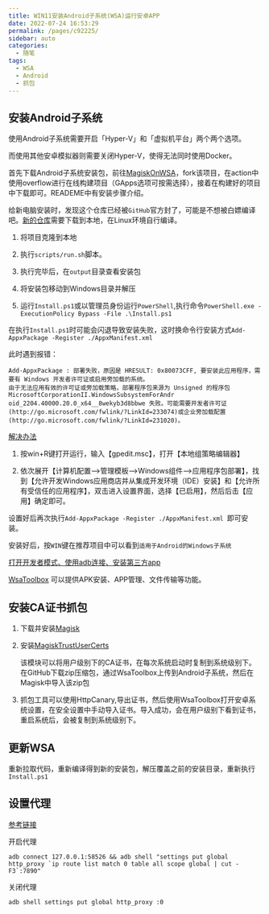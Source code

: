 ```yaml
---
title: WIN11安装Android子系统(WSA)运行安卓APP
date: 2022-07-24 16:53:29
permalink: /pages/c92225/
sidebar: auto
categories:
  - 随笔
tags:
  - WSA
  - Android
  - 抓包
---
```


## 安装Android子系统

使用Android子系统需要开启「Hyper-V」和「虚拟机平台」两个两个选项。

而使用其他安卓模拟器则需要关闭Hyper-V，使得无法同时使用Docker。

首先下载Android子系统安装包，前往[MagiskOnWSA](https://github.com/LSPosed/MagiskOnWSA)，fork该项目，在action中使用overflow进行在线构建项目（GApps选项可按需选择），接着在构建好的项目中下载即可。READEME中有安装步骤介绍。

给新电脑安装时，发现这个仓库已经被`GitHub`官方封了，可能是不想被白嫖编译吧。[新的仓库](https://github.com/LSPosed/MagiskOnWSALocal)需要下载到本地，在Linux环境自行编译。

1. 将项目克隆到本地

2. 执行`scripts/run.sh`脚本。

3. 执行完毕后，在`output`目录查看安装包

4. 将安装包移动到Windows目录并解压

5. 运行`Install.ps1`或以管理员身份运行`PowerShell`,执行命令`PowerShell.exe -ExecutionPolicy Bypass -File .\Install.ps1`

在执行`Install.ps1`时可能会闪退导致安装失败，这时换命令行安装方式`Add-AppxPackage -Register ./AppxManifest.xml `

此时遇到报错：

```text
Add-AppxPackage : 部署失败，原因是 HRESULT: 0x80073CFF, 要安装此应用程序，需要有 Windows 开发者许可证或启用旁加载的系统。
由于无法应用有效的许可证或旁加载策略，部署程序包来源为 Unsigned 的程序包 MicrosoftCorporationII.WindowsSubsystemForAndr oid_2204.40000.20.0_x64__8wekyb3d8bbwe 失败。可能需要开发者许可证(http://go.microsoft.com/fwlink/?LinkId=233074)或企业旁加载配置(http://go.microsoft.com/fwlink/?LinkId=231020)。
```

[解决办法](https://office66.cn/post/24212.html)

1. 按win+R键打开运行，输入【gpedit.msc】，打开【本地组策略编辑器】

2. 依次展开【计算机配置–>管理模板–>Windows组件–>应用程序包部署】，找到【允许开发Windows应用商店并从集成开发环境（IDE）安装】和【允许所有受信任的应用程序】，双击进入设置界面，选择【已启用】，然后后击【应用】确定即可。

设置好后再次执行`Add-AppxPackage -Register ./AppxManifest.xml `即可安装。

安装好后，按`WIN`键在推荐项目中可以看到`适用于Android的Windows子系统`

[打开开发者模式、使用adb连接、安装第三方app](https://www.chunjingtong.com/windows-11win11%E5%A6%82%E4%BD%95%E5%AE%89%E8%A3%85android-%E5%AD%90%E7%B3%BB%E7%BB%9Fwsa%E8%BF%90%E8%A1%8C%E5%AE%89%E5%8D%93app/)

[WsaToolbox](https://github.com/makazeu/WsaToolbox/releases/tag/v1.3.0) 可以提供APK安装、APP管理、文件传输等功能。

## 安装CA证书抓包

1. 下载并安装[Magisk](https://magiskcn.com/magisk-download)

2. 安装[MagiskTrustUserCerts](https://github.com/NVISOsecurity/MagiskTrustUserCerts)

    该模块可以将用户级别下的CA证书，在每次系统启动时复制到系统级别下。
    在GitHub下载zip压缩包，通过WsaToolbox上传到Android子系统，然后在Magisk中导入该zip包

3. 抓包工具可以使用HttpCanary,导出证书，然后使用WsaToolbox打开安卓系统设置，在安全设置中手动导入证书。导入成功，会在用户级别下看到证书，重启系统后，会被复制到系统级别下。



## 更新WSA

重新拉取代码，重新编译得到新的安装包，解压覆盖之前的安装目录，重新执行`Install.ps1`

## 设置代理

[参考链接](https://www.tjsky.net/tutorial/391)

开启代理

```shell
adb connect 127.0.0.1:58526 && adb shell "settings put global http_proxy `ip route list match 0 table all scope global | cut -F3`:7890"
```

关闭代理

```shell
adb shell settings put global http_proxy :0

```